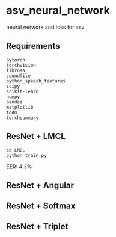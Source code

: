 # asv_neural_network
neural network and loss for asv

## Requirements
```
pytorch
torchvision
librosa
soundfile
python_speech_features
scipy
scikit-learn
numpy
pandas
matplotlib
tqdm
torchsummary
```

## ResNet + LMCL
```
cd LMCL
python train.py
```

EER: 4.3%

## ResNet + Angular

## ResNet + Softmax

## ResNet + Triplet